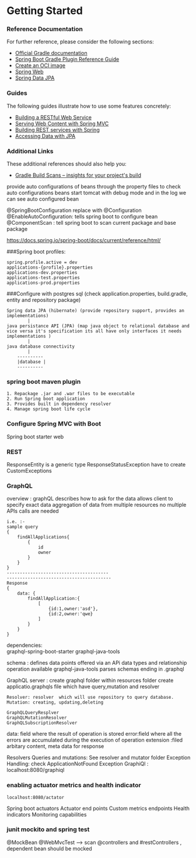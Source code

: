 # Getting Started

### Reference Documentation
For further reference, please consider the following sections:

* [Official Gradle documentation](https://docs.gradle.org)
* [Spring Boot Gradle Plugin Reference Guide](https://docs.spring.io/spring-boot/docs/2.3.3.RELEASE/gradle-plugin/reference/html/)
* [Create an OCI image](https://docs.spring.io/spring-boot/docs/2.3.3.RELEASE/gradle-plugin/reference/html/#build-image)
* [Spring Web](https://docs.spring.io/spring-boot/docs/2.3.3.RELEASE/reference/htmlsingle/#boot-features-developing-web-applications)
* [Spring Data JPA](https://docs.spring.io/spring-boot/docs/2.3.3.RELEASE/reference/htmlsingle/#boot-features-jpa-and-spring-data)

### Guides
The following guides illustrate how to use some features concretely:

* [Building a RESTful Web Service](https://spring.io/guides/gs/rest-service/)
* [Serving Web Content with Spring MVC](https://spring.io/guides/gs/serving-web-content/)
* [Building REST services with Spring](https://spring.io/guides/tutorials/bookmarks/)
* [Accessing Data with JPA](https://spring.io/guides/gs/accessing-data-jpa/)

### Additional Links
These additional references should also help you:

* [Gradle Build Scans – insights for your project's build](https://scans.gradle.com#gradle)


provide auto configurations of beans through the property files to check 
auto configurations beans start tomcat with debug mode and in the log we can see auto configured bean

@SpringBootConfiguration replace with @Configuration
@EnableAutoConfiguration: tells spring boot to configure bean
@ComponentScan : tell spring boot to scan current package and base package

https://docs.spring.io/spring-boot/docs/current/reference/html/


###Spring boot profiles: 

	spring.profile.active = dev
	applications-{profile}.properties
	applications-dev.properties
	applications-test.properties
	applications-prod.properties


###Configure with postgres sql (check application.properties, build.gradle, entity and repository package)

	Spring data JPA (hibernate) (provide repository support, provides an implementations)
			|
	java persistance API (JPA) (map java object to relational database and vice versa it's specification its all have only interfaces it needs implementations )
			|	
	java database connectivity
			|
		----------
		|database |
		----------

### spring boot maven plugin
	1. Repackage .jar and .war files to be executable
	2. Run Spring boot application
	3. Provides built in dependency resolver
	4. Manage spring boot life cycle 
		
### Configure Spring MVC with Boot
Spring boot starter web

### REST
ResponseEntity is a generic type
ResponseStatusException
	have to create CustomExceptions
	
### GraphQL
overview :  graphQL describes how to ask for the data
	allows client to specify exact data
	aggregation of data from multiple resources
	no multiple APIs calls are needed
	
	i.e. :- 
	sample query
	{
		findAllApplications{
			{
				id
				owner
			}
		}
	}
	---------------------------------------
	----------------------------------------
	Response
	{
		data: {
			findAllApplication:{
				[
					{id:1,owner:'asd'},
					{id:2,owner:'qwe}
				]
			}
		}
	}

dependencies:	
	graphql-spring-boot-starter
	graphql-java-tools
	
schema : 
	defines data points offered via an APi
	data types and relationship
	operation available
	graphql-java-tools parses schemas ending in .graphql
	
GraphQL server :
	create graphql folder within resources folder
	create applicatio.graphqls file which have query,mutation and resolver
	
	Resolver: resolver	which will use repository to query database.
	Mutation: creating, updating,deleting 
	
	GraphQLQueryResplver
	GraphQLMutationResolver
	GraphQLSubscriptionResolver
	
data: field where the result of operation is stored 
error:field where all the errors are accumulated during the execution of operation
extension :filed arbitary content, meta data for response
 
Resolvers Queries and mutations: See resolver and mutator folder 
Exception Handling: check ApplicationNotFound Exception
GraphiQl :
	localhost:8080/graphiql
	

### enabling actuator metrics and health indicator
	localhost:8080/actator
Spring boot actuators
Actuator end points
Custom metrics endpoints
Health indicators 
Monitoring capabilities

### junit mockito and spring test
@MockBean
@WebMvcTest --> scan @controllers and #restControllers , dependent bean should be mocked

